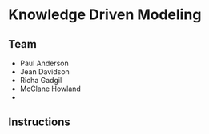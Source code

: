 # Knowledge Driven Modeling

## Team
* Paul Anderson
* Jean Davidson
* Richa Gadgil
* McClane Howland
*

## Instructions
